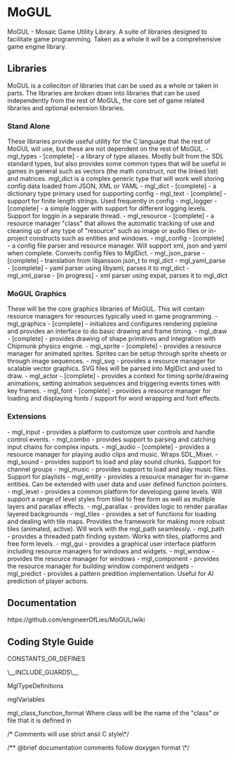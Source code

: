 # MoGUL
MoGUL - Mosaic Game Utility Library.  A suite of libraries designed to facilitate game programming.  Taken as a whole it will be a comprehensive game engine library.

<H2>Libraries</H2>
MoGUL is a colleciton of libraries that can be used as a whole or taken in parts.  The libraries are broken down into libraries that can be used independently from the rest of MoGUL, the core set of game related libraries and optional extension libraries.
<H3>Stand Alone</H3>
These libraries provide useful utility for the C language that the rest of MoGUL will use, but these are not dependent on the rest of MoGUL.
 - mgl_types - [complete] - a library of type aliases.  Mostly bult from the SDL standard types, but also provides some common types that will be useful in games in general such as vectors (the math construct, not the linked list) and matrices. mgl_dict is a complex generic type that will work well storing config data loaded from JSON, XML or YAML
    - mgl_dict - [complete] - a dictionary type primary used for supporting config
    - mgl_text - [complete] - support for finite length strings.  Used frequently in config
 - mgl_logger - [complete] - a simple logger with support for different logging levels.  Support for loggin in a separate thread.
 - mgl_resource - [complete] - a resource manager "class" that allows the automatic tracking of use and cleaning up of any type of "resource" such as image or audio files or in-project constructs such as entities and windows.
 - mgl_config - [complete] - a config file parser and resource manager.  Will support xml, json and yaml when complete.  Converts config files to MglDict.
    - mgl_json_parse - [complete] - translation from libjansson json_t to mgl_dict
    - mgl_yaml_parse - [complete] - yaml parser using libyaml, parses it to mgl_dict
    - mgl_xml_parse - [in progress] - xml parser using expat, parses it to mgl_dict

<H3>MoGUL Graphics</H3>
These will be the core graphics libraries of MoGUL.  This will contain resource managers for resources typically used in game programming.
 - mgl_graphics - [complete] - initializes and configures rendering pipleline and provides an interface to do basic drawing and frame timing.
 - mgl_draw - [complete] - provides drawing of shape primitives and integration with Chipmunk physics engine.
 - mgl_sprite - [complete] - provides a resource manager for animated sprites.  Sprites can be setup through sprite sheets or through image sequences.
 - mgl_svg - provides a resource manager for scalable vector graphics.  SVG files will be parsed into MglDict and used to draw.
 - mgl_actor - [complete] - provides a context for timing sprite/drawing animations, setting animation sequences and triggering events times with key frames.
 - mgl_font - [complete] - provides a resource manager for loading and displaying fonts / support for word wrapping and font effects.
 
<H3>Extensions</H3>
 - mgl_input - provides a platform to customize user controls and handle control events.
    - mgl_combo - provides support to parsing and catching input chains for complex inputs.
 - mgl_audio - [complete] - provides a resource manager for playing audio clips and music.  Wraps SDL_Mixer.
    - mgl_sound - provides support to load and play sound chunks.  Support for channel groups
    - mgl_music - provides support to load and play music files.  Support for playlists
 - mgl_entity - provides a resource manager for in-game entities.  Can be extended with user data and user defined function pointers.
 - mgl_level - provides a common platform for developing game levels.  Will support a range of level styles from tiled to free form as well as multiple layers and parallax effects.
    - mgl_parallax - provides logic to render parallax layered backgrounds
    - mgl_tiles - provides a set of functions for loading and dealing with tile maps.  Provides the framework for making more robust tiles (animated, active).  Will work with the mgl_path seamlessly.
    - mgl_path - provides a threaded path finding system.  Works with tiles, platforms and free form levels.
 - mgl_gui - provides a graphical user interface platform including resource managers for windows and widgets.
    - mgl_window - provides the resource manager for windows
    - mgl_component - provides the resource manager for building window component widgets
 - mgl_predict - provides a pattern predition implementation.  Useful for AI prediction of player actions.
<H2>Documentation</H2>
https://github.com/engineerOfLies/MoGUL/wiki

<H2>Coding Style Guide</H2><p>
CONSTANTS_OR_DEFINES<p>
\__INCLUDE_GUARDS\__<p>
MglTypeDefinitions<p>
mglVariables<p>
mgl_class_function_format  Where class will be the name of the "class" or file that it is defined in<p>
/* Comments will use strict ansii C style\*/<p>
/** @brief documentation comments follow doxygen format \*/<p>
